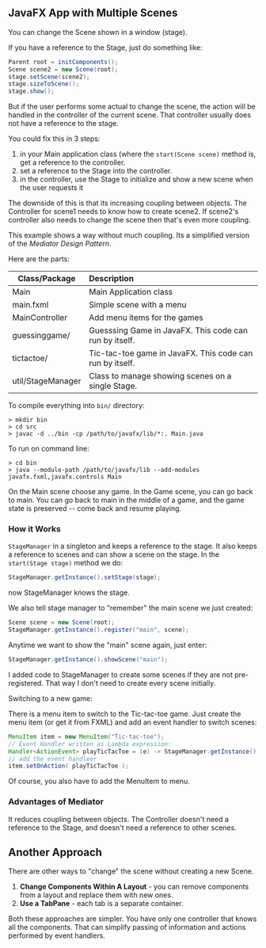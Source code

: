 ## JavaFX App with Multiple Scenes

You can change the Scene shown in a window (stage).

If you have a reference to the Stage, just do
something like:
```java
Parent root = initComponents();
Scene scene2 = new Scene(root);
stage.setScene(scene2);
stage.sizeToScene();
stage.show();
```

But if the user performs some actual to change the
scene, the action will be handled in the controller
of the current scene.  That controller usually does
not have a reference to the stage.

You could fix this in 3 steps:

1. in your Main application class (where the `start(Scene scene)` method is, get a reference to the controller.
2. set a reference to the Stage into the controller.
3. in the controller, use the Stage to initialize and show a new scene when the user requests it

The downside of this is that its increasing coupling
between objects.  The Controller for scene1 needs
to know how to create scene2.  If scene2's controller
also needs to change the scene then that's even more coupling.

This example shows a way without much coupling.
Its a simplified version of the *Mediator Design Pattern*.

Here are the parts:

| Class/Package  | Description        |
|----------------|:-------------------|
| Main           | Main Application class |
| main.fxml      | Simple scene with a menu |
| MainController | Add menu items for the games |
| guessinggame/  | Guesssing Game in JavaFX. This code can run by itself. |
| tictactoe/     | Tic-tac-toe game in JavaFX. This code can run by itself. |
| util/StageManager | Class to manage showing scenes on a single Stage. |

To compile everything into `bin/` directory:

```
> mkdir bin
> cd src
> javac -d ../bin -cp /path/to/javafx/lib/*:. Main.java
```

To run on command line: 

```
> cd bin
> java --module-path /path/to/javafx/lib --add-modules javafx.fxml,javafx.controls Main
```

On the Main scene choose any game. In the Game scene, you can go back to main.
You can go back to main in the middle of a game, and the game state is preserved -- come back and resume playing.

### How it Works

`StageManager` in a singleton and keeps a reference to the stage.  It also keeps a reference to scenes and can show a scene on the stage.  In the `start(Stage stage)` method we do:

```java
StageManager.getInstance().setStage(stage);
```
now StageManager knows the stage.

We also tell stage manager to "remember" the main scene we just created:

```java
Scene scene = new Scene(root);
StageManager.getInstance().register("main", scene);
```

Anytime we want to show the "main" scene again, just enter:
```java
StageManager.getInstance().showScene("main");
```

I added code to StageManager to create some scenes if they are not pre-registered.  That way I don't need to create every scene initially.

Switching to a new game:

There is a menu item to switch to the Tic-tac-toe game.
Just create the menu item (or get it from FXML) and add
an event handler to switch scenes:

```java
MenuItem item = new MenuItem("Tic-tac-toe");
// Event Handler written as Lambda expression:
Handler<ActionEvent> playTicTacToe = (e) -> StageManager.getInstance().showScene("tictactoe");
// add the event handleer
item.setOnAction( playTicTacToe );
```
Of course, you also have to add the MenuItem to menu.

### Advantages of Mediator

It reduces coupling between objects.  The Controller doesn't need a reference
to the Stage, and doesn't need a reference to other scenes.


## Another Approach

There are other ways to "change" the scene without creating a new Scene.

1. **Change Components Within A Layout** - you can remove components from a layout and replace them with new ones.
2. **Use a TabPane** - each tab is a separate container.  

Both these approaches are simpler.  You have only one controller that knows all the components.  That can simplify passing of information and actions performed by event handlers.

